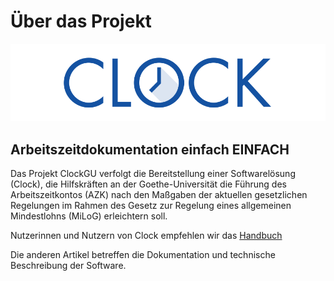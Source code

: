 # Über das Projekt

![](.gitbook/assets/clock_current_logo_600x150.png)

## Arbeitszeitdokumentation einfach EINFACH

Das Projekt ClockGU verfolgt die Bereitstellung einer Softwarelösung \(Clock\), die Hilfskräften an der Goethe-Universität die Führung des Arbeitszeitkontos \(AZK\) nach den Maßgaben der aktuellen gesetzlichen Regelungen im Rahmen des Gesetz zur Regelung eines allgemeinen Mindestlohns \(MiLoG\) erleichtern soll.

Nutzerinnen und Nutzern von Clock empfehlen wir das [Handbuch](manual/intro.md)

Die anderen Artikel betreffen die Dokumentation und technische Beschreibung der Software. 